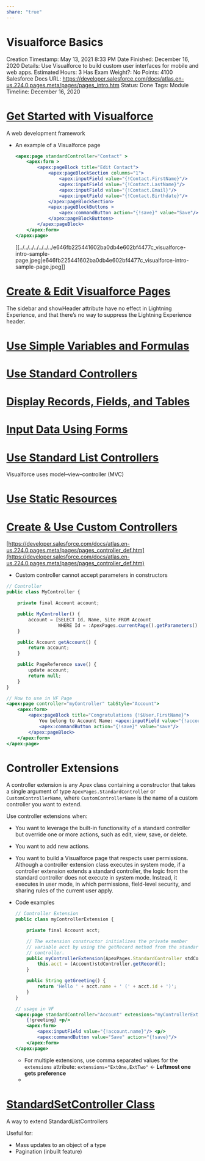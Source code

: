 ```yaml
---
share: "true"
---
```



# Visualforce Basics

Creation Timestamp: May 13, 2021 8:33 PM
Date Finished: December 16, 2020
Details: Use Visualforce to build custom user interfaces for mobile and web apps.
Estimated Hours: 3
Has Exam Weight?: No
Points: 4100
Salesforce Docs URL: https://developer.salesforce.com/docs/atlas.en-us.224.0.pages.meta/pages/pages_intro.htm
Status: Done
Tags: Module
Timeline: December 16, 2020

# **[Get Started with Visualforce](https://trailhead.salesforce.com/content/learn/modules/visualforce_fundamentals/visualforce_intro?trailmix_creator_id=strailhead&trailmix_slug=prepare-for-your-salesforce-platform-developer-i-credential)**

A web development framework

- An example of a Visualforce page

    ```jsx
    <apex:page standardController="Contact" >
        <apex:form >
            <apex:pageBlock title="Edit Contact">
                <apex:pageBlockSection columns="1">
                    <apex:inputField value="{!Contact.FirstName}"/>
                    <apex:inputField value="{!Contact.LastName}"/>
                    <apex:inputField value="{!Contact.Email}"/>
                    <apex:inputField value="{!Contact.Birthdate}"/>
                </apex:pageBlockSection>
                <apex:pageBlockButtons >
                    <apex:commandButton action="{!save}" value="Save"/>
                </apex:pageBlockButtons>
            </apex:pageBlock>
        </apex:form>
    </apex:page>
    ```

    [[../../../../../../../e646fb225441602ba0db4e602bf4477c_visualforce-intro-sample-page.jpeg|e646fb225441602ba0db4e602bf4477c_visualforce-intro-sample-page.jpeg]]


# **[Create & Edit Visualforce Pages](https://trailhead.salesforce.com/content/learn/modules/visualforce_fundamentals/visualforce_creating_pages?trailmix_creator_id=strailhead&trailmix_slug=prepare-for-your-salesforce-platform-developer-i-credential)**

The sidebar and showHeader attribute have no effect in Lightning Experience, and that there’s no way to suppress the Lightning Experience header.

# **[Use Simple Variables and Formulas](https://trailhead.salesforce.com/content/learn/modules/visualforce_fundamentals/visualforce_variables_expressions?trailmix_creator_id=strailhead&trailmix_slug=prepare-for-your-salesforce-platform-developer-i-credential)**

# **[Use Standard Controllers](https://trailhead.salesforce.com/content/learn/modules/visualforce_fundamentals/visualforce_standard_controllers?trailmix_creator_id=strailhead&trailmix_slug=prepare-for-your-salesforce-platform-developer-i-credential)**

# **[Display Records, Fields, and Tables](https://trailhead.salesforce.com/content/learn/modules/visualforce_fundamentals/visualforce_output_components?trailmix_creator_id=strailhead&trailmix_slug=prepare-for-your-salesforce-platform-developer-i-credential)**

# **[Input Data Using Forms](https://trailhead.salesforce.com/content/learn/modules/visualforce_fundamentals/visualforce_forms?trailmix_creator_id=strailhead&trailmix_slug=prepare-for-your-salesforce-platform-developer-i-credential)**

# **[Use Standard List Controllers](https://trailhead.salesforce.com/content/learn/modules/visualforce_fundamentals/visualforce_standard_list_controllers?trailmix_creator_id=strailhead&trailmix_slug=prepare-for-your-salesforce-platform-developer-i-credential)**

Visualforce uses model–view–controller (MVC)

# **[Use Static Resources](https://trailhead.salesforce.com/content/learn/modules/visualforce_fundamentals/visualforce_static_resources?trailmix_creator_id=strailhead&trailmix_slug=prepare-for-your-salesforce-platform-developer-i-credential)**

# **[Create & Use Custom Controllers](https://trailhead.salesforce.com/content/learn/modules/visualforce_fundamentals/visualforce_custom_controllers?trailmix_creator_id=strailhead&trailmix_slug=prepare-for-your-salesforce-platform-developer-i-credential)**

[https://developer.salesforce.com/docs/atlas.en-us.224.0.pages.meta/pages/pages_controller_def.htm](https://developer.salesforce.com/docs/atlas.en-us.224.0.pages.meta/pages/pages_controller_def.htm)

- Custom controller cannot accept parameters in constructors

```jsx
// Controller
public class MyController {

    private final Account account;

    public MyController() {
        account = [SELECT Id, Name, Site FROM Account
                   WHERE Id = :ApexPages.currentPage().getParameters().get('id')];
    }

    public Account getAccount() {
        return account;
    }

    public PageReference save() {
        update account;
        return null;
    }
}

// How to use in VF Page
<apex:page controller="myController" tabStyle="Account">
    <apex:form>
        <apex:pageBlock title="Congratulations {!$User.FirstName}">
            You belong to Account Name: <apex:inputField value="{!account.name}"/>
            <apex:commandButton action="{!save}" value="save"/>
        </apex:pageBlock>
    </apex:form>
</apex:page>
```

# Controller Extensions

A controller extension is any Apex class containing a constructor that takes a single argument of type `ApexPages.StandardController` or `CustomControllerName`, where `CustomControllerName` is the name of a custom controller you want to extend.

Use controller extensions when:

- You want to leverage the built-in functionality of a standard controller but override one or more actions, such as edit, view, save, or delete.
- You want to add new actions.
- You want to build a Visualforce page that respects user permissions. Although a controller extension class executes in system mode, if a controller extension extends a standard controller, the logic from the standard controller does not execute in system mode. Instead, it executes in user mode, in which permissions, field-level security, and sharing rules of the current user apply.
- Code examples

    ```jsx
    // Controller Extension
    public class myControllerExtension {

        private final Account acct;

        // The extension constructor initializes the private member
        // variable acct by using the getRecord method from the standard
        // controller.
        public myControllerExtension(ApexPages.StandardController stdController) {
            this.acct = (Account)stdController.getRecord();
        }

        public String getGreeting() {
            return 'Hello ' + acct.name + ' (' + acct.id + ')';
        }
    }

    // usage in VF
    <apex:page standardController="Account" extensions="myControllerExtension">
        {!greeting} <p/>
        <apex:form>
            <apex:inputField value="{!account.name}"/> <p/>
            <apex:commandButton value="Save" action="{!save}"/>
        </apex:form>
    </apex:page>
    ```

    - For multiple extensions, use comma separated values for the `extensions` attribute:
    `extensions="ExtOne,ExtTwo"`  ←   **Leftmost one gets preference**
    -

# [StandardSetController Class](https://developer.salesforce.com/docs/atlas.en-us.pages.meta/pages/apex_pages_standardsetcontroller.htm)

A way to extend StandardListControllers

Useful for:

- Mass updates to an object of a type
- Pagination (inbuilt feature)
